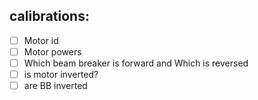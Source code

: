calibrations:
----------------
- [ ] Motor id
- [ ] Motor powers
- [ ] Which beam breaker is forward and Which is reversed
- [ ] is motor inverted?
- [ ] are BB inverted
